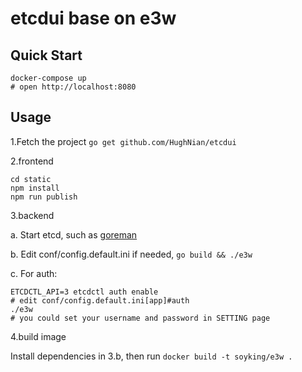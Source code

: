 etcdui base on e3w
===
## Quick Start

```
docker-compose up
# open http://localhost:8080
```

## Usage

1.Fetch the project `go get github.com/HughNian/etcdui`


2.frontend

```
cd static
npm install
npm run publish
```

3.backend

a. Start etcd, such as [goreman](https://github.com/coreos/etcd/#running-a-local-etcd-cluster)

b. Edit conf/config.default.ini if needed, `go build && ./e3w`

c. For auth:

```
ETCDCTL_API=3 etcdctl auth enable
# edit conf/config.default.ini[app]#auth
./e3w
# you could set your username and password in SETTING page
```

4.build image

Install dependencies in 3.b, then run `docker build -t soyking/e3w .`